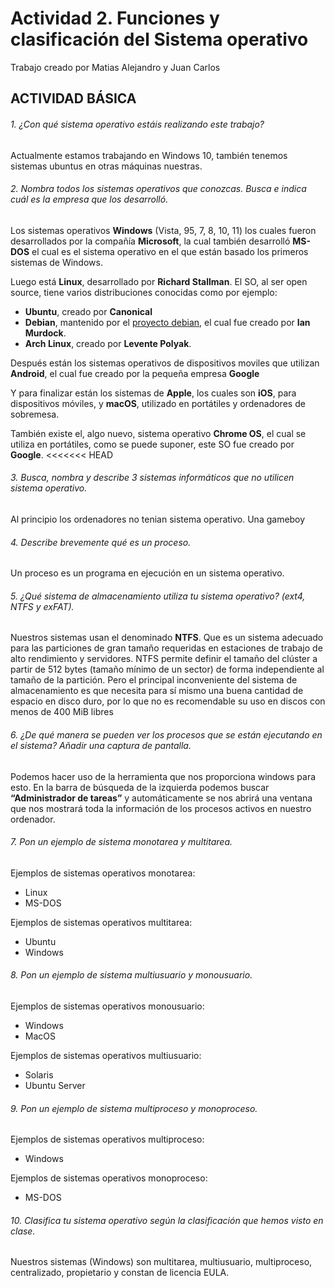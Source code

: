 # Actividad 2. Funciones y clasificación del Sistema operativo
Trabajo creado por Matias Alejandro y Juan Carlos

## ACTIVIDAD BÁSICA
###### 1. ¿Con qué sistema operativo estáis realizando este trabajo?
Actualmente estamos trabajando en Windows 10, también tenemos sistemas ubuntus en otras máquinas nuestras.
###### 2. Nombra todos los sistemas operativos que conozcas. Busca e indica cuál es la empresa que los desarrolló.
Los sistemas operativos **Windows** (Vista, 95, 7, 8, 10, 11) los cuales fueron desarrollados por la compañía **Microsoft**, la cual también desarrolló **MS-DOS** el cual es el sistema operativo en el que están basado los primeros sistemas de Windows.

Luego está **Linux**, desarrollado por **Richard Stallman**. El SO, al ser open source, tiene varios distribuciones conocidas como por ejemplo:
- **Ubuntu**, creado por **Canonical**
- **Debian**, mantenido por el [proyecto debian](https://es.wikipedia.org/wiki/Proyecto_Debian), el cual fue creado por **Ian Murdock**.
- **Arch Linux**, creado por **Levente Polyak**.

Después están los sistemas operativos de dispositivos moviles que utilizan **Android**, el cual fue creado por la pequeña empresa **Google**

Y para finalizar están los sistemas de **Apple**, los cuales son **iOS**, para dispositivos móviles, y **macOS**, utilizado en portátiles y ordenadores de sobremesa.

También existe el, algo nuevo, sistema operativo **Chrome OS**, el cual se utiliza en portátiles, como se puede suponer, este SO fue creado por **Google**.
<<<<<<< HEAD
###### 3. Busca, nombra y describe 3 sistemas informáticos que no utilicen sistema operativo.
Al principio los ordenadores no tenian sistema operativo.
Una gameboy
###### 4. Describe brevemente qué es un proceso.
Un proceso es un programa en ejecución en un sistema operativo.
###### 5. ¿Qué sistema de almacenamiento utiliza tu sistema operativo? (ext4, NTFS y exFAT).
Nuestros sistemas usan el denominado **NTFS**. Que es un sistema adecuado para las particiones de gran tamaño requeridas en estaciones de trabajo de alto rendimiento y servidores. 
NTFS permite definir el tamaño del clúster a partir de 512 bytes (tamaño mínimo de un sector) de forma independiente al tamaño de la partición.  Pero el principal inconveniente del sistema de almacenamiento es que necesita para sí mismo una buena cantidad de espacio en disco duro, por lo que no es recomendable su uso en discos con menos de 400 MiB libres

###### 6. ¿De qué manera se pueden ver los procesos que se están ejecutando en el sistema? Añadir una captura de pantalla.
Podemos hacer uso de la herramienta que nos proporciona windows para esto. En la barra de búsqueda de la izquierda podemos buscar **“Administrador de tareas”** y automáticamente se nos abrirá una ventana que nos mostrará toda la información de los procesos activos en nuestro ordenador. 
###### 7. Pon un ejemplo de sistema monotarea y multitarea.
Ejemplos de sistemas operativos monotarea:  
- Linux 
- MS-DOS

Ejemplos de sistemas operativos multitarea:
- Ubuntu
- Windows
###### 8. Pon un ejemplo de sistema multiusuario y monousuario.
Ejemplos de sistemas operativos monousuario:
- Windows
- MacOS

Ejemplos de sistemas operativos multiusuario:
- Solaris
- Ubuntu Server
###### 9. Pon un ejemplo de sistema multiproceso y monoproceso.
Ejemplos de sistemas operativos multiproceso:
- Windows

Ejemplos de sistemas operativos monoproceso:
- MS-DOS 
###### 10. Clasifica tu sistema operativo según la clasificación que hemos visto en clase.
Nuestros sistemas (Windows) son multitarea, multiusuario, multiproceso, centralizado, propietario y constan de licencia EULA.
